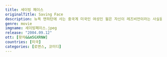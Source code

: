 ```yaml
---
title: 세이빙 페이스
originalTitle: Saving Face
description: 뉴욕 맨하탄에 사는 중국계 미국인 여성인 윌은 자신이 레즈비언이라는 사실을 홀어머니가 눈치챌까봐 걱정하며 지낸다. 엄마의 성화에 못이겨 맞선도 보러 다니던 그녀는 어느 날 엄마가 임신했다는 사실을 알게 된다. 과부가 애를 낳았다고 이웃 중국인들의 손가락질을 받게 될까봐 윌은 엄마를 빨리 짝지어 주려 한다. 그렇게 체면을 세우기 위해 두 사람은 또 하나의 거짓을 만들어 나가게 되는데...
genre: movie
imgname: 세이빙페이스.jpeg
release: "2004.09.12"
ott: [왓챠&&m5GXRNW]
countries: [미국]
categories: [로맨스, 코미디]
---
```

